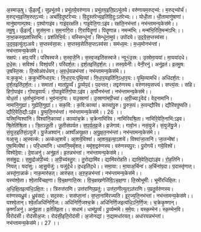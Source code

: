 

  
अ॒स्माऊ॒षु। ऊँ॒इत्यूँ॑। सुप्रभू॑तये। प्रभू॑तये॒वरु॑णाय। प्रभू॑तय॒इति॒प्रऽभू॑तये। वरु॑णायम॒रुद्भ्य॑:। म॒रुद्भ्योर्च॑। म॒रुद्भ्य॒इति॑म॒रुत्ऽभ्य॑:। अर्चा॑वि॒दुष्ट॑रेभ्य:। वि॒दुस्त॑रेभ्य॒इति॑वि॒दु:ऽत॑रेभ्य:।। योधी॒ता। धी॒तामाणु॑षाणां। मानु॑षाणाम्प॒श्व:। प॒श्वोगाइ॑व। गाइ॑व॒रक्ष॑ति। गाइ॒वेति॒गा:ऽइ॑व। रक्ष॑ति॒नभ॑न्तां। नभ॑न्तामन्य॒केस॑मे।।  
तमू॒षु। ऊँ॒इत्यूँ॑। सुस॑म॒ना। स॒म॒नागि॒रा। गि॒रापि॑तॄणां। पितॄणान्न। नमन्म॑भि:। मन्म॑भि॒रिति॒मन्म॑ऽभि:।। ना॒भा॒कस्य॒प्रश॑स्तिभि:। प्रश॑तिभि॒र्य:। यस्सिन्धू॑नां। सिन्धू॑ना॒मुप॑। उपो॑दये। उ॒द॒ये॒स॒प्तस्व॑सा। उ॒द॒य॒इत्यु॑त्ऽअये। स॒प्तस्व॑सा॒स:। स॒प्तस्व॒सेति॑स॒प्तऽस्व॑सा। सम॑ध्य॒म:। म॒ध्य॒मोनभ॑न्तां। नभ॑न्तामन्य॒केस॑मे।।  
सक्षप॑:। क्षप॒:परि॑। परि॑षस्वजे। स॒स्व॒जे॒नि। स॒स्व॒जइति॑सस्वजे। न्यु१॒॑उ॒स्र:। उ॒स्रोमा॒यया॑। मा॒यया॑दधे। द॒धे॒स:। सविश्वं॑। विश्वं॒परि॑। परि॑दर्श॒त:। द॒र्श॒तइति॑द॒र्श॒त:।। तस्य॒वेनी॑:। वेनी॒रनु॑। अनु॑व्र॒तं। व्र॒तमु॒ष: उ॒षस्ति॒स्र:। ति॒स्रोअ॑वर्धयन्। अ॒व॒र्ध॒यन्नभ॑न्तां। नभ॑न्तामन्य॒केस॑मे।।  
य:क॒कुभ॑:। क॒कुभो॑निधार॒य:। नि॒धा॒र॒य:पृ॑थि॒व्यां। नि॒धा॒र॒यइति॑नि॒ऽधा॒र॒य:। पृ॒थि॒व्यामधि॑। अधि॑दर्श॒त:। द॒र्श॒तइति॑द॒र्श॒त:।। समाता॑। माता॑पू॒र्व्यं। पू॒र्व्यप॒दं। प॒दन्तत्। तद्वरु॑णस्य। वरु॑णस्य॒सप्त्यं॑। सप्त्यं॒स:। सहि। हिगो॒पाइ॑व। गो॒पाइ॒वार्य॑:। गो॒पाइ॒वेति॑गो॒पा:ऽइ॑व। अ॒र्योनभ॑न्तां। नभ॑न्तामन्य॒केस॑मे।।  
योध॒र्ता। ध॒र्ताभुव॑नानां। भुव॑नानां॒य:। यउ॒स्राणां॑। उ॒स्राणा॑मपी॒च्या॑। अ॒पी॒च्या३॒॑वेद॑। वेद॒नामा॑नि। नामा॑नि॒गुह्या॑। गुह्येति॒गुह्या॑।। सक॒वि:। क॒वि:काव्या॑। काव्या॑पु॒रु। पु॒रुरू॒पं। रू॒पन्द्यौरि॑व। द्यौरि॑वपुष्यति। द्यौरि॒वेति॒द्यौ:ऽइ॑व। पु॒ष्य॒ति॒नभ॑न्तां। नभ॑न्तामन्य॒केस॑मे।। 26 ।।  
यस्मि॒न्विश्वा॑नि। विश्वा॑नि॒काव्या॑। काव्या॑च॒क्रे। च॒क्रेनाभि॑रिव। नाभि॑रिवश्रि॒ता। नाभि॑रि॒वेति॒नाभि॑:ऽइव। श्रि॒तेति॑श्रि॒ता।। त्रि॒तञ्जू॒ती। जू॒तीस॑पर्यत। स॒प॒र्य॒त॒व्र॒जे। व्र॒जेगाव॑:। गावो॒न। नसं॒युजे॑। सं॒युजे॑यु॒जे। सं॒युज॒इति॑सं॒ऽयुजे॑। यु॒जेअश्वा॑न्। अश्वाँ॑अयुक्षत। अ॒यु॒क्ष॒त॒नभ॑न्तां। नभ॑न्तामन्य॒केस॑मे।।  
यआ॒सु। आ॒स्वत्क॑:। अत्क॑आ॒शये॑। आ॒शये॒विश्वा॑। आ॒शय॒इत्या॒ऽशये॑। विश्वा॑जा॒तानि॑। जा॒तन्ये॑षां। ए॒षा॒मित्ये॑षां।। परि॒धामा॑नि। धामा॑नि॒मर्मृ॑शत्। ममृ॑श॒द्वरु॑णस्य। वरु॑णस्यपु॒र:। पु॒रोगये॑। गये॒विश्वे॑। विश्वे॑दे॒वा:। दे॒वाअनु॑। अनु॑व्र॒तं। व्र॒तन्नभ॑न्तां। नभ॑न्तामन्य॒केस॑मे।।  
सस॑मु॒द्र:। स॒मु॒द्रोअ॑पी॒च्य॑:। अ॒पी॒च्य॑स्तु॒र:। तु॒रोद्यामि॑व। द्यामि॑वरोहति। द्यामि॒वेति॒द्यांऽइ॑व। रो॒ह॒तिनि। नियत्। यदा॑सु:। आ॒सु॒र्यजु॑:। यजु॑र्द॒धे। द॒धइति॑द॒धे।। समा॒या:। मा॒याअ॒र्चिना॑। अ॒र्चिना॑प॒दा। प॒दास्तृ॑णात्। अस्तृ॑णा॒न्नाकं॑। नाक॒मारु॑हत्। आरु॑हत्। अ॒रु॒ह॒न्नभ॑न्तां। नभ॑न्तामन्य॒केस॑मे।।  
यस्य॑श्वे॒ता। श्वे॒तावि॑चक्ष॒णा। वि॒च॒क्षणाति॒स्र:। वि॒च॒क्षखणेति॑वि॒ऽच॒क्ष॒णा। ति॒स्रोभूमी॑:। भूमी॑रधिक्षि॒त:। अ॒धि॒क्षि॒तइत्य॑धि॒ऽक्षि॒त:।। त्रिरुत्त॑राणि। उत्त॑राणिप॒प्रतु॑:। उत्त॑रा॒णीत्युत्ऽत॑राणि। प॒प्रतु॒र्वरु॑णस्य। वरु॑णस्यध्रु॒वं। ध्रु॒वंसद॑:। सद॒स्स:। सस॑प्ता॒नां। स॒प्ता॒नामि॑रज्यति। इ॒र॒ज्य॒ति॒नभ॑न्तां। नभ॑न्तामन्य॒केस॑मे।।  
यश्श्वे॒तान्। श्वे॒ताँअधि॑निर्णि॒ज:। अधि॑निर्णि॒जश्च॒क्रे। अधि॑निर्णि॒जइत्य॑धि॒ऽनि॒र्णि॒ज:। च॒क्रेकृ॒ष्णान्। कृ॒ष्णाँअनु॑। अनु॑व्र॒ता। व्र॒तेति॑व्र॒ता।। सधाम॑। धाम॑पू॒र्व्यं। पू॒र्व्यम्म॑मे। म॒मे॒य:। यस्क॒म्भेन॑। स्क॒म्भेन॒वि। विरोद॑सी। रोद॑सीअ॒ज:। रोद॑सी॒इति॒रोद॑सी। अ॒जोनद्यां। न॒द्यामधा॑रयत्। अधा॑रयन्नभ॑न्तां। नभ॑न्तामन्य॒केस॑मे।। 27 ।।  
